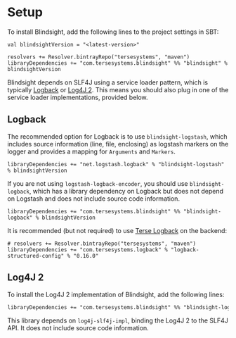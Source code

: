 # Setup

To install Blindsight, add the following lines to the project settings in SBT:

```
val blindsightVersion = "<latest-version>"

resolvers += Resolver.bintrayRepo("tersesystems", "maven")
libraryDependencies += "com.tersesystems.blindsight" %% "blindsight" % blindsightVersion
```

Blindsight depends on SLF4J using a service loader pattern, which is typically [Logback](http://logback.qos.ch/) or [Log4J 2](https://logging.apache.org/log4j/2.x/).  This means you should also plug in one of the service loader implementations, provided below.

## Logback

The recommended option for Logback is to use `blindsight-logstash`, which includes source information (line, file, enclosing) as logstash markers on the logger and provides a mapping for `Arguments` and `Markers`. 
 
```
libraryDependencies += "net.logstash.logback" % "blindsight-logstash" % blindsightVersion
```

If you are not using `logstash-logback-encoder`, you should use `blindsight-logback`, which has a library dependency on Logback but does not depend on Logstash and does not include source code information.

```
libraryDependencies += "com.tersesystems.blindsight" %% "blindsight-logback" % blindsightVersion
``` 

It is recommended (but not required) to use [Terse Logback](https://tersesystems.github.io/terse-logback/) on the backend:

```
# resolvers += Resolver.bintrayRepo("tersesystems", "maven")
libraryDependencies += "com.tersesystems.logback" % "logback-structured-config" % "0.16.0"
```

## Log4J 2

To install the Log4J 2 implementation of Blindsight, add the following lines:

```dtd
libraryDependencies += "com.tersesystems.blindsight" %% "blindsight-log4j2" % blindsightVersion
```

This library depends on `log4j-slf4j-impl`, binding the Log4J 2 to the SLF4J API.  It does not include source code information.